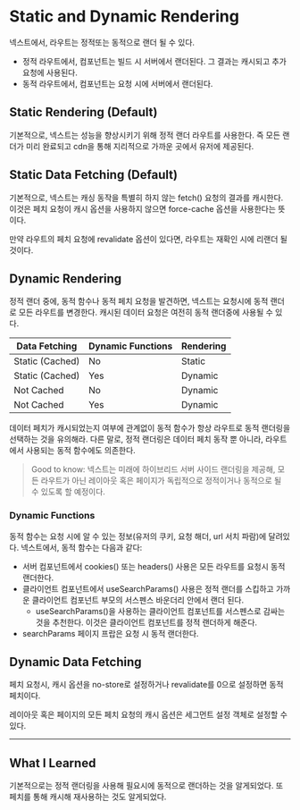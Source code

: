 # Static and Dynamic Rendering

넥스트에서, 라우트는 정적또는 동적으로 랜더 될 수 있다.

- 정적 라우트에서, 컴포넌트는 빌드 시 서버에서 랜더된다. 그 결과는 캐시되고 추가 요청에 사용된다.
- 동적 라우트에서, 컴포넌트는 요청 시에 서버에서 랜더된다.

## Static Rendering (Default)

기본적으로, 넥스트는 성능을 향상시키기 위해 정적 랜더 라우트를 사용한다.
즉 모든 랜더가 미리 완료되고 cdn을 통해 지리적으로 가까운 곳에서 유저에 제공된다.

## Static Data Fetching (Default)

기본적으로, 넥스트는 캐싱 동작을 특별히 하지 않는 fetch() 요청의 결과를 캐시한다.
이것은 페치 요청이 캐시 옵션을 사용하지 않으면 force-cache 옵션을 사용한다는 뜻이다.

만약 라우트의 페치 요청에 revalidate 옵션이 있다면, 라우트는 재확인 시에 리랜더 될 것이다.

## Dynamic Rendering

정적 랜더 중에, 동적 함수나 동적 페치 요청을 발견하면, 넥스트는 요청시에 동적 랜더로 모든 라우트를 변경한다.
캐시된 데이터 요청은 여전히 동적 랜더중에 사용될 수 있다.

| Data Fetching   | Dynamic Functions | Rendering |
| --------------- | ----------------- | --------- |
| Static (Cached) | No                | Static    |
| Static (Cached) | Yes               | Dynamic   |
| Not Cached      | No                | Dynamic   |
| Not Cached      | Yes               | Dynamic   |

데이터 페치가 캐시되었는지 여부에 관계없이 동적 함수가 항상 라우트로 동적 랜더링을 선택하는 것을 유의해라.
다른 말로, 정적 랜더링은 데이터 페치 동작 뿐 아니라, 라우트에서 사용되는 동적 함수에도 의존한다.

> Good to know: 넥스트는 미래에 하이브리드 서버 사이드 랜더링을 제공해, 모든 라우트가 아닌 레이아웃 혹은 페이지가 독립적으로 정적이거나 동적으로 될 수 있도록 할 예정이다.

### Dynamic Functions

동적 함수는 요청 시에 알 수 있는 정보(유저의 쿠키, 요청 해더, url 서치 파람)에 달려있다.
넥스트에서, 동적 함수는 다음과 같다:

- 서버 컴포넌트에서 cookies() 또는 headers() 사용은 모든 라우트를 요청시 동적 랜더한다.
- 클라이언트 컴포넌트에서 useSearchParams() 사용은 정적 랜더를 스킵하고 가까운 클라이언트 컴포넌트 부모의 서스펜스 바운더리 안에서 랜더 된다.
  - useSearchParams()을 사용하는 클라이언트 컴포넌트를 서스펜스로 감싸는 것을 추천한다. 이것은 클라이언트 컴포넌트를 정적 랜더하게 해준다.
- searchParams 페이지 프랍은 요청 시 동적 랜더한다.

## Dynamic Data Fetching

페치 요청시, 캐시 옵션을 no-store로 설정하거나 revalidate를 0으로 설정하면 동적 페치이다.

레이아웃 혹은 페이지의 모든 페치 요청의 캐시 옵션은 세그먼트 설정 객체로 설정할 수 있다.

---

## What I Learned

기본적으로는 정적 랜더링을 사용해 필요시에 동적으로 랜더하는 것을 알게되었다. 또 페치를 통해 캐시해 재사용하는 것도 알게되었다.
